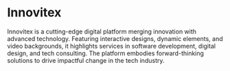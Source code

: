 # Innovitex
Innovitex is a cutting-edge digital platform merging innovation with advanced technology. Featuring interactive designs, dynamic elements, and video backgrounds, it highlights services in software development, digital design, and tech consulting. The platform embodies forward-thinking solutions to drive impactful change in the tech industry.
